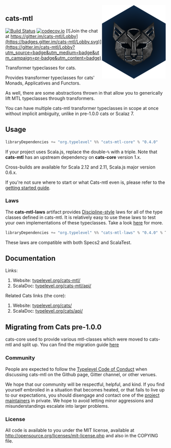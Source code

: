 <img src="https://github.com/typelevel/cats-mtl/raw/master/docs/src/main/resources/microsite/img/cats-mtl-logo-microsite.png" width="200px" height="231px" align="right">


## cats-mtl

[![Build Status](https://api.travis-ci.org/typelevel/cats-mtl.svg)](https://travis-ci.org/typelevel/cats-mtl)
[![codecov.io](http://codecov.io/github/typelevel/cats-mtl/coverage.svg?branch=master)](http://codecov.io/github/typelevel/cats-mtl?branch=master) [![Join the chat at https://gitter.im/cats-mtl/Lobby](https://badges.gitter.im/cats-mtl/Lobby.svg)](https://gitter.im/cats-mtl/Lobby?utm_source=badge&utm_medium=badge&utm_campaign=pr-badge&utm_content=badge)

Transformer typeclasses for cats.

Provides transformer typeclasses for cats' Monads, Applicatives and Functors.

As well, there are some abstractions thrown in that allow you
to generically lift MTL typeclasses through transformers.

You can have multiple cats-mtl transformer typeclasses in scope at once
without implicit ambiguity, unlike in pre-1.0.0 cats or Scalaz 7.

## Usage

```scala
libraryDependencies += "org.typelevel" %% "cats-mtl-core" % "0.4.0"
```

If your project uses Scala.js, replace the double-`%` with a triple.  Note that **cats-mtl** has an upstream dependency on **cats-core** version 1.x.

Cross-builds are available for Scala 2.12 and 2.11, Scala.js major version 0.6.x.

If you're not sure where to start or what Cats-mtl even is, please refer to the [getting started guide](https://typelevel.org/cats-mtl/geting-started.html).

### Laws

The **cats-mtl-laws** artifact provides [Discipline-style](https://github.com/typelevel/discipline) laws for all of the type classes defined in cats-mtl. It is relatively easy to use these laws to test your own implementations of these typeclasses. Take a look [here](https://github.com/typelevel/cats-mtl/tree/master/laws/shared/src/main/scala/cats/mtl/laws) for more.

```scala
libraryDependencies += "org.typelevel" %% "cats-mtl-laws" % "0.4.0" % Test
```

These laws are compatible with both Specs2 and ScalaTest.

## Documentation

Links:

1. Website: [typelevel.org/cats-mtl/](https://typelevel.org/cats-mtl/)
2. ScalaDoc: [typelevel.org/cats-mtl/api/](https://typelevel.org/cats-mtl/api/)

Related Cats links (the core):

1. Website: [typelevel.org/cats/](https://typelevel.org/cats/)
2. ScalaDoc: [typelevel.org/cats/api/](https://typelevel.org/cats/api/)


## Migrating from Cats pre-1.0.0

cats-core used to provide various mtl-classes which were moved to cats-mtl and split up.
You can find the migration guide [here](https://typelevel.org/cats-mtl/migration)

### Community

People are expected to follow the
[Typelevel Code of Conduct](http://typelevel.org/conduct.html) when
discussing cats-mtl on the Github page, Gitter channel, or other
venues.

We hope that our community will be respectful, helpful, and kind. If
you find yourself embroiled in a situation that becomes heated, or
that fails to live up to our expectations, you should disengage and
contact one of the [project maintainers](#maintainers) in private. We
hope to avoid letting minor aggressions and misunderstandings escalate
into larger problems.

### License
All code is available to you under the MIT license, available at http://opensource.org/licenses/mit-license.php and also in the COPYING file. 

